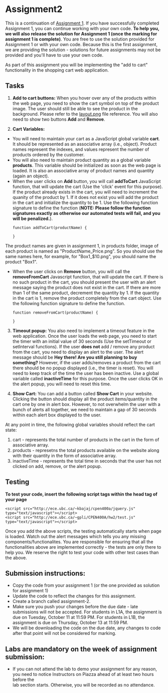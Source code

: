 # Assignment2

This is a continuation of [Assignment 1](https://github.com/erkartik91/assignment1). If you have successfully completed Assignment 1, you can continue working with your own code. **To help you, we will also release the solution for Assignment 1 (once the marking for assignment 1 is complete)**. You are free to use the solution provided for Assignment 1 or with your own code. Because this is the first assignment, we are providing the solution - solutions for future assignments may not be provided and you'll have to use your own code.

As part of this assignment you will be implementing the "add to cart" functionality in the shopping cart web application.


## Tasks

1. **Add to cart buttons:** 
When you hover over any of the products within the web page, you need to show the cart symbol on top of the product image. The user should still be able to see the product in the background. Please refer to the [layout.png](https://github.com/erkartik91/assignment2/blob/master/layout.png) file reference. You will also need to show two buttons **Add** and **Remove**.

2. **Cart Variables:** 
  * You will need to maintain your cart as a JavaScript global variable **cart**. It should be represented as an associative array (i.e., object). Product names represent the indexes, and values represent the number of products ordered by the customer.
  * You will also need to maintain product quantity as a global variable **products**. This variable should be initialized as soon as the web page is loaded. It is also an associative array of product names and quantity (again an object).
  * When the user clicks on **Add** button, you will call **addToCart** JavaScript function, that will update the cart (Use the 'click' event for this purpose). If the product already exists in the cart, you will need to increment the quanity of the product by 1. If it does not exist you will add the product in the cart and initialize the quantity to be 1. Use the following function signature to define the function (**NOTE: Please follow the function signatures exactly as otherwise our automated tests will fail, and you will be penalized.**).
     ```
     function addToCart(productName) {
  
     }
     ```
   The product names are given in assignment 1, in products folder, image of each product is named as "ProductName_Price.png". So you should use the same names here, for example, for "Box1_$10.png", you should name the product "Box1".
  * When the user clicks on **Remove** button, you will call the **removeFromCart** Javascript function, that will update the cart. If there is no such product in the cart, you should present the user with an alert message saying the product does not exist in the cart. If there are more than 1 of the same product, decrement the quantity by 1. If the quantity in the cart is 1, remove the product completely from the cart object. Use the following function signature to define the function.
     ```
     function removeFromCart(productName) {
  
     }
     ```

3. **Timeout popup:** 
You also need to implement a timeout feature in the web application. Once the user loads the web page, you need to start the timer with an initial value of 30 seconds (Use the setTimeout or setInterval functions). If the user **does not** add / remove any product from the cart, you need to display an alert to the user. The alert message should be **Hey there! Are you still planning to buy something?** However, if the user adds/removes a product from the cart there should be no popup displayed (i.e., the timer is reset). You will need to keep track of the time the user has been inactive. Use a global variable called **inactiveTime** for this purpose. Once the user clicks OK in the alert popup, you will need to reset this time.   

4. **Show Cart:**
You can add a button called **Show Cart** in your website. Clicking the button should display all the product items/quantity in the cart one by one in alert box. However, to not overwhelm the user with a bunch of alerts all together, we need to maintain a gap of 30 seconds within each alert box displayed to the user.


At any point in time, the following global variables should reflect the cart state:

1. cart - represents the total number of products in the cart in the form of associative array.
2. products - represetns the total products available on the website along with their quantity in the form of associative array.
3. inactiveTime - represents the total time in seconds that the user has not clicked on add, remove, or the alert popup.


## Testing
**To test your code, insert the following script tags within the head tag of your page**
```
<script src="http://ece.ubc.ca/~kbajaj/cpen400a/jquery.js" type="text/javascript"></script>
<script src="http://ece.ubc.ca/~gpli/CPEN400A/hw2/test.js" type="text/javascript"></script>
```
Once you add the above scripts, the testing automatically starts when page is loaded. Watch out the alert messages which tells you any missing components/functionalites. You are responsible for ensuring that all the functionalities above are implemented correctly - the tests are only there to help you. We reserve the right to test your code with other test cases than the above.

## Submission instructions:

* Copy the code from your assignment 1 (or the one provided as solution for assignment 1)
* Update the code to reflect the changes for this assignment.
* Create a branch called assignment-2.
* Make sure you push your changes before the due date - late submissions will not be accepted.
  For students in L1A, the assignment is due on Tuesday, October 11 at 11:59 PM.
  For students in L1B, the assignment is due on Thursday, October 13 at 11:59 PM.
* We will be downloading the code on the due date, any changes to code after that point will not be considered for marking.

## Labs are mandatory on the week of assignment submission:

* If you can not attend the lab to demo your assignment for any reason, you need to notice Instructors on Piazza ahead of at least two hours before the  
  lab section starts. Otherwise, you will be recorded as no attendance.



